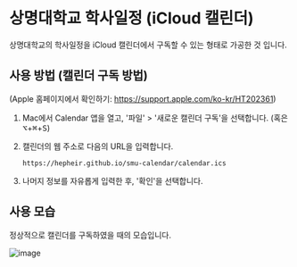 # 상명대학교 학사일정 (iCloud 캘린더)

상명대학교의 학사일정을 iCloud 캘린더에서 구독할 수 있는 형태로 가공한 것 입니다.

## 사용 방법 (캘린더 구독 방법)

(Apple 홈페이지에서 확인하기: https://support.apple.com/ko-kr/HT202361)

1. Mac에서 Calendar 앱을 열고, '파일' > '새로운 캘린더 구독'을 선택합니다. (혹은 <kbd>⌥</kbd>+<kbd>⌘</kbd>+<kbd>S</kbd>)

2. 캘린더의 웹 주소로 다음의 URL을 입력합니다.
    ```
    https://hepheir.github.io/smu-calendar/calendar.ics
    ```
3. 나머지 정보를 자유롭게 입력한 후, '확인'을 선택합니다.

## 사용 모습

정상적으로 캘린더를 구독하였을 때의 모습입니다.

![image](https://user-images.githubusercontent.com/19310326/221437658-dd1dbfea-b2a7-4cfa-90f9-e066415c1ada.png)
